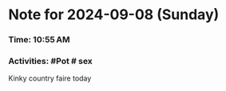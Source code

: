 # Note for 2024-09-08 (Sunday)
### Time: 10:55 AM
### Activities: #Pot  # sex

Kinky country faire today
